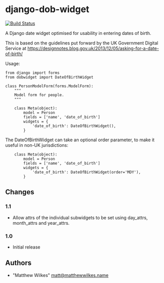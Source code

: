 # django-dob-widget

[![Build Status](https://travis-ci.org/MatthewWilkes/django-dob-widget.svg?branch=master)](https://travis-ci.org/MatthewWilkes/django-dob-widget)


A Django date widget optimised for usability in entering dates of birth.

This is based on the guidelines put forward by the UK Government Digital Service at https://designnotes.blog.gov.uk/2013/12/05/asking-for-a-date-of-birth/

Usage:

    from django import forms
    from dobwidget import DateOfBirthWidget
    
    class PersonModelForm(forms.ModelForm):
        """
        Model form for people.
        """
        
        class Meta(object):
            model = Person
            fields = ['name', 'date_of_birth']
            widgets = {
                'date_of_birth': DateOfBirthWidget(),
            }
      

The DateOfBirthWidget can take an optional order parameter, to make it useful in non-UK jurisdictions:

  
        class Meta(object):
            model = Person
            fields = ['name', 'date_of_birth']
            widgets = {
                'date_of_birth': DateOfBirthWidget(order='MDY'),
            }


## Changes

### 1.1

* Allow attrs of the individual subwidgets to be set using day_attrs, month_attrs and year_attrs.

### 1.0

* Initial release

## Authors

* "Matthew Wilkes" <matt@matthewwilkes.name>

